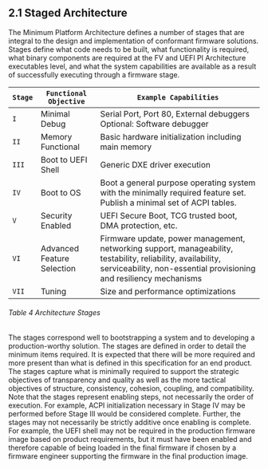 <!--- @file
  2.1 Staged Architecture

  Copyright (c) 2019, Intel Corporation. All rights reserved.<BR>

  Redistribution and use in source (original document form) and 'compiled'
  forms (converted to PDF, epub, HTML and other formats) with or without
  modification, are permitted provided that the following conditions are met:

  1) Redistributions of source code (original document form) must retain the
     above copyright notice, this list of conditions and the following
     disclaimer as the first lines of this file unmodified.

  2) Redistributions in compiled form (transformed to other DTDs, converted to
     PDF, epub, HTML and other formats) must reproduce the above copyright
     notice, this list of conditions and the following disclaimer in the
     documentation and/or other materials provided with the distribution.

  THIS DOCUMENTATION IS PROVIDED BY TIANOCORE PROJECT "AS IS" AND ANY EXPRESS OR
  IMPLIED WARRANTIES, INCLUDING, BUT NOT LIMITED TO, THE IMPLIED WARRANTIES OF
  MERCHANTABILITY AND FITNESS FOR A PARTICULAR PURPOSE ARE DISCLAIMED. IN NO
  EVENT SHALL TIANOCORE PROJECT  BE LIABLE FOR ANY DIRECT, INDIRECT, INCIDENTAL,
  SPECIAL, EXEMPLARY, OR CONSEQUENTIAL DAMAGES (INCLUDING, BUT NOT LIMITED TO,
  PROCUREMENT OF SUBSTITUTE GOODS OR SERVICES; LOSS OF USE, DATA, OR PROFITS;
  OR BUSINESS INTERRUPTION) HOWEVER CAUSED AND ON ANY THEORY OF LIABILITY,
  WHETHER IN CONTRACT, STRICT LIABILITY, OR TORT (INCLUDING NEGLIGENCE OR
  OTHERWISE) ARISING IN ANY WAY OUT OF THE USE OF THIS DOCUMENTATION, EVEN IF
  ADVISED OF THE POSSIBILITY OF SUCH DAMAGE.

-->

## 2.1 Staged Architecture

The Minimum Platform Architecture defines a number of stages that are integral
to the design and implementation of conformant firmware solutions. Stages
define what code needs to be built, what functionality is required, what binary
components are required at the FV and UEFI PI Architecture executables level,
and what the system capabilities are available as a result of successfully
executing through a firmware stage.

| `Stage` | `Functional Objective`     | `Example Capabilities`                                                                                                                                                             |
| ------- | -------------------------- | ---------------------------------------------------------------------------------------------------------------------------------------------------------------------------------- |
| `I`     | Minimal Debug              | Serial Port, Port 80, External debuggers Optional: Software debugger                                                                                                               |
| `II`    | Memory Functional          | Basic hardware initialization including main memory                                                                                                                                |
| `III`   | Boot to UEFI Shell         | Generic DXE driver execution                                                                                                                                                       |
| `IV`    | Boot to OS                 | Boot a general purpose operating system with the minimally required feature set. Publish a minimal set of ACPI tables.                                                             |
| `V`     | Security Enabled           | UEFI Secure Boot, TCG trusted boot, DMA protection, etc.                                                                                                                           |
| `VI`    | Advanced Feature Selection | Firmware update, power management, networking support, manageability, testability, reliability, availability, serviceability, non-essential provisioning and resiliency mechanisms |
| `VII`   | Tuning                     | Size and performance optimizations                                                                                                                                                 |

###### Table 4 Architecture Stages

The stages correspond well to bootstrapping a system and to developing a
production-worthy solution. The stages are defined in order to detail the
minimum items required. It is expected that there will be more required and
more present than what is defined in this specification for an end product. The
stages capture what is minimally required to support the strategic objectives
of transparency and quality as well as the more tactical objectives of
structure, consistency, cohesion, coupling, and compatibility. Note that the
stages represent enabling steps, not necessarily the order of execution. For
example, ACPI initialization necessary in Stage IV may be performed before
Stage III would be considered complete. Further, the stages may not necessarily
be strictly additive once enabling is complete. For example, the UEFI shell may
not be required in the production firmware image based on product requirements,
but it must have been enabled and therefore capable of being loaded in the
final firmware if chosen by a firmware engineer supporting the firmware in the
final production image.
